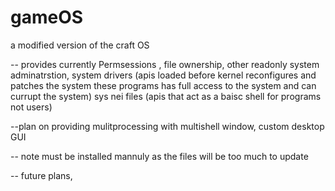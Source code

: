 # gameOS
a modified version of the craft OS 
 
-- provides currently 
Permsessions , 
file ownership, other readonly 
system adminatrstion, 
system drivers (apis loaded before kernel reconfigures and patches the system these programs has full access to the system and can currupt the system)
sys nei files  (apis that act as a baisc shell for programs not users) 

--plan on providing 
mulitprocessing with multishell window,
custom desktop GUI

-- note
must be installed mannuly as the files will be too much to update 

-- future plans, 




